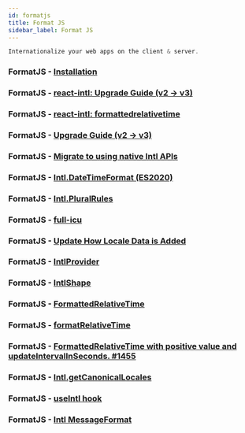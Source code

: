 ```yaml
---
id: formatjs
title: Format JS
sidebar_label: Format JS
---
```


```javascript
Internationalize your web apps on the client & server.
```

### FormatJS - [Installation](https://formatjs.io/docs/getting-started/installation/)

### FormatJS - [react-intl: Upgrade Guide (v2 -> v3)](https://formatjs.io/docs/react-intl/upgrade-guide-3x/)

### FormatJS - [react-intl: formattedrelativetime](https://formatjs.io/docs/react-intl/upgrade-guide-3x/#formattedrelativetime)

### FormatJS - [Upgrade Guide (v2 -> v3)](https://formatjs.io/docs/react-intl/upgrade-guide-3x/)

### FormatJS - [Migrate to using native Intl APIs](https://formatjs.io/docs/react-intl/upgrade-guide-3x/#migrate-to-using-native-intl-apis)

### FormatJS - [Intl.DateTimeFormat (ES2020)](https://formatjs.io/docs/polyfills/intl-datetimeformat/)

### FormatJS - [Intl.PluralRules](https://formatjs.io/docs/polyfills/intl-pluralrules/)

### FormatJS - [full-icu](https://www.npmjs.com/package/full-icu)

### FormatJS - [Update How Locale Data is Added](https://formatjs.io/docs/react-intl/upgrade-guide-2x/#add-call-to-addlocaledata-in-browser)

### FormatJS - [IntlProvider](https://formatjs.io/docs/react-intl/components/#intlprovider)

### FormatJS - [IntlShape](https://formatjs.io/docs/react-intl/api/#intlshape)

### FormatJS - [FormattedRelativeTime](https://formatjs.io/docs/react-intl/components/#formattedrelativetime)

### FormatJS - [formatRelativeTime](https://formatjs.io/docs/react-intl/api/#formatrelativetime)

### FormatJS - [FormattedRelativeTime with positive value and updateIntervalInSeconds. #1455](https://github.com/formatjs/formatjs/issues/1455)

### FormatJS - [Intl.getCanonicalLocales](https://formatjs.io/docs/polyfills/intl-getcanonicallocales/)

### FormatJS - [useIntl hook](https://formatjs.io/docs/react-intl/api/#useintl-hook)

### FormatJS - [Intl MessageFormat](https://formatjs.io/docs/intl-messageformat/)